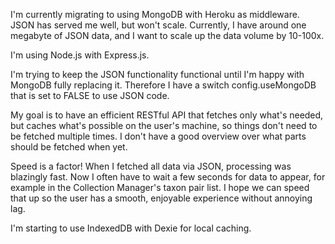 I'm currently migrating to using MongoDB with Heroku as middleware. JSON has served me well, but won't scale. Currently, I have around one megabyte of JSON data, and I want to scale up the data volume by 10-100x.

I'm using Node.js with Express.js. 

I'm trying to keep the JSON functionality functional until I'm happy with MongoDB fully replacing it. Therefore I have a switch config.useMongoDB that is set to FALSE to use JSON code.

My goal is to have an efficient RESTful API that fetches only what's needed, but caches what's possible on the user's machine, so things don't need to be fetched multiple times. I don't have a good overview over what parts should be fetched when yet.

Speed is a factor! When I fetched all data via JSON, processing was blazingly fast. Now I often have to wait a few seconds for data to appear, for example in the Collection Manager's taxon pair list. I hope we can speed that up so the user has a smooth, enjoyable experience without annoying lag.

I'm starting to use IndexedDB with Dexie for local caching.
